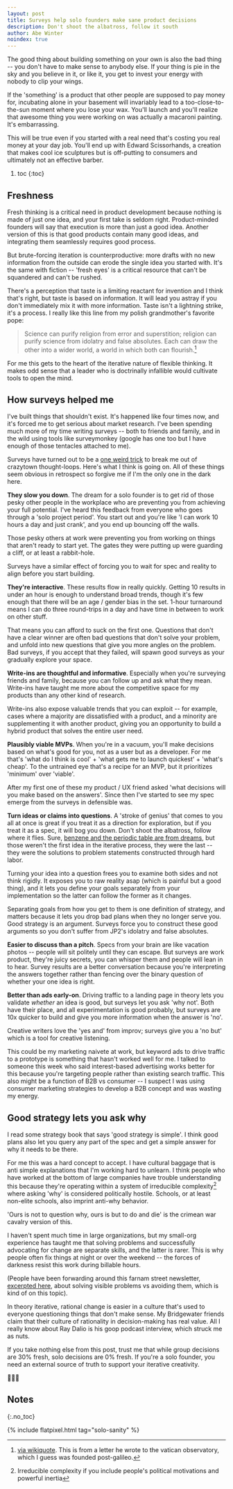 ```yaml
---
layout: post
title: Surveys help solo founders make sane product decisions
description: Don't shoot the albatross, follow it south
author: Abe Winter
noindex: true
---
```


The good thing about building something on your own is also the bad thing -- you don't have to make sense to anybody else.
If your thing is pie in the sky and you believe in it, or like it, you get to invest your energy with nobody to clip your wings.

If the 'something' is a product that other people are supposed to pay money for, incubating alone in your basement will invariably lead to a too-close-to-the-sun moment where you lose your wax.
You'll launch and you'll realize that awesome thing you were working on was actually a macaroni painting.
It's embarrassing.

This will be true even if you started with a real need that's costing you real money at your day job.
You'll end up with Edward Scissorhands, a creation that makes cool ice sculptures but is off-putting to consumers and ultimately not an effective barber.

1. toc
{:toc}

## Freshness

Fresh thinking is a critical need in product development because nothing is made of just one idea, and your first take is seldom right.
Product-minded founders will say that execution is more than just a good idea.
Another version of this is that good products contain many good ideas, and integrating them seamlessly requires good process.

But brute-forcing iteration is counterproductive: more drafts with no new information from the outside can erode the single idea you started with.
It's the same with fiction -- 'fresh eyes' is a critical resource that can't be squandered and can't be rushed.

There's a perception that taste is a limiting reactant for invention and I think that's right, but taste is based on information.
It will lead you astray if you don't immediately mix it with more information.
Taste isn't a lightning strike, it's a process.
I really like this line from my polish grandmother's favorite pope:

> Science can purify religion from error and superstition; religion can purify science from idolatry and false absolutes. Each can draw the other into a wider world, a world in which both can flourish.[^jp2]

[^jp2]: [via wikiquote](https://en.wikiquote.org/wiki/John_Paul_II). This is from a letter he wrote to the vatican observatory, which I guess was founded post-galileo.

For me this gets to the heart of the iterative nature of flexible thinking.
It makes odd sense that a leader who is doctrinally infallible would cultivate tools to open the mind.

## How surveys helped me

I've built things that shouldn't exist.
It's happened like four times now, and it's forced me to get serious about market research.
I've been spending much more of my time writing surveys -- both to friends and family, and in the wild using tools like surveymonkey (google has one too but I have enough of those tentacles attached to me).

Surveys have turned out to be a [one weird trick](https://en.wikipedia.org/wiki/One_weird_trick_advertisements) to break me out of crazytown thought-loops.
Here's what I think is going on.
All of these things seem obvious in retrospect so forgive me if I'm the only one in the dark here.

**They slow you down**.
The dream for a solo founder is to get rid of those pesky other people in the workplace who are preventing you from achieving your full potential.
I've heard this feedback from everyone who goes through a 'solo project period'.
You start out and you're like 'I can work 10 hours a day and just crank', and you end up bouncing off the walls.

Those pesky others at work were preventing you from working on things that aren't ready to start yet.
The gates they were putting up were guarding a cliff, or at least a rabbit-hole.

Surveys have a similar effect of forcing you to wait for spec and reality to align before you start building.

**They're interactive**.
These results flow in really quickly.
Getting 10 results in under an hour is enough to understand broad trends, though it's few enough that there will be an age / gender bias in the set.
1-hour turnaround means I can do three round-trips in a day and have time in between to work on other stuff.

That means you can afford to suck on the first one.
Questions that don't have a clear winner are often bad questions that don't solve your problem, and unfold into new questions that give you more angles on the problem.
Bad surveys, if you accept that they failed, will spawn good surveys as your gradually explore your space.

**Write-ins are thoughtful and informative**.
Especially when you're surveying friends and family, because you can follow up and ask what they mean.
Write-ins have taught me more about the competitive space for my products than any other kind of research.

Write-ins also expose valuable trends that you can exploit -- for example, cases where a majority are dissatisfied with a product, and a minority are supplementing it with another product, giving you an opportunity to build a hybrid product that solves the entire user need.

**Plausibly viable MVPs**.
When you're in a vacuum, you'll make decisions based on what's good for you, not as a user but as a developer.
For me that's 'what do I think is cool' + 'what gets me to launch quickest' + 'what's cheap'.
To the untrained eye that's a recipe for an MVP, but it prioritizes 'minimum' over 'viable'.

After my first one of these my product / UX friend asked 'what decisions will you make based on the answers'.
Since then I've started to see my spec emerge from the surveys in defensible was.

**Turn ideas or claims into questions**.
A 'stroke of genius' that comes to you all at once is great if you treat it as a direction for exploration, but if you treat it as a spec, it will bog you down.
Don't shoot the albatross, follow where it flies.
Sure, [benzene and the periodic table are from dreams](https://en.wikipedia.org/wiki/List_of_dreams), but those weren't the first idea in the iterative process, they were the last -- they were the solutions to problem statements constructed through hard labor.

Turning your idea into a question frees you to examine both sides and not think rigidly.
It exposes you to raw reality asap (which is painful but a good thing), and it lets you define your goals separately from your implementation so the latter can follow the former as it changes.

Separating goals from how you get to them is one definition of strategy, and matters because it lets you drop bad plans when they no longer serve you.
Good strategy is an argument.
Surveys force you to construct these good arguments so you don't suffer from JP2's idolatry and false absolutes.

**Easier to discuss than a pitch**.
Specs from your brain are like vacation photos -- people will sit politely until they can escape.
But surveys are work product, they're juicy secrets, you can whisper them and people will lean in to hear.
Survey results are a better conversation because you're interpreting the answers together rather than fencing over the binary question of whether your one idea is right.

**Better than ads early-on**.
Driving traffic to a landing page in theory lets you validate *whether* an idea is good, but surveys let you ask 'why not'.
Both have their place, and all experimentation is good probably, but surveys are 10x quicker to build and give you more information when the answer is 'no'.

Creative writers love the 'yes and' from improv; surveys give you a 'no but' which is a tool for creative listening.

This could be my marketing naivete at work, but keyword ads to drive traffic to a prototype is something that hasn't worked well for me.
I talked to someone this week who said interest-based advertising works better for this because you're targeting people rather than existing search traffic.
This also might be a function of B2B vs consumer -- I suspect I was using consumer marketing strategies to develop a B2B concept and was wasting my energy.

## Good strategy lets you ask why

I read some strategy book that says 'good strategy is simple'.
I think good plans also let you query any part of the spec and get a simple answer for why it needs to be there.

For me this was a hard concept to accept.
I have cultural baggage that is anti simple explanations that I'm working hard to unlearn.
I think people who have worked at the bottom of large companies have trouble understanding this because they're operating within a system of irreducible complexity[^complexity] where asking 'why' is considered politically hostile.
Schools, or at least non-elite schools, also imprint anti-why behavior.

[^complexity]: Irreducible complexity if you include people's political motivations and powerful inertia

'Ours is not to question why, ours is but to do and die' is the crimean war cavalry version of this.

I haven't spent much time in large organizations, but my small-org experience has taught me that solving problems and successfully advocating for change are separate skills, and the latter is rarer.
This is why people often fix things at night or over the weekend -- the forces of darkness resist this work during billable hours.

(People have been forwarding around this farnam street newsletter, [excerpted here](http://www.lev.vc/fires/), about solving visible problems vs avoiding them, which is kind of on this topic).

In theory iterative, rational change is easier in a culture that's used to everyone questioning things that don't make sense.
My Bridgewater friends claim that their culture of rationality in decision-making has real value.
All I really know about Ray Dalio is his goop podcast interview, which struck me as nuts.

If you take nothing else from this post, trust me that while group decisions are 30% fresh, solo decisions are 0% fresh.
If you're a solo founder, you need an external source of truth to support your iterative creativity.

🍅🍅🍅

## Notes
{:.no_toc}

{% include flatpixel.html tag="solo-sanity" %}
